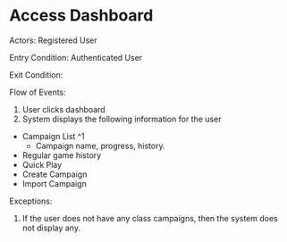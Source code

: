 # Access Dashboard

Actors: Registered User

Entry Condition: Authenticated User

Exit Condition:

Flow of Events:

1. User clicks dashboard
2. System displays the following information for the user
  - Campaign List ^1
    - Campaign name, progress, history.
  - Regular game history
  - Quick Play
  - Create Campaign
  - Import Campaign

Exceptions:
1. If the user does not have any class campaigns, then the system does not display any.
